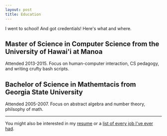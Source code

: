 ```yaml
---
layout: post
title: Education
---
```


I went to school! And got credentials! Here's what and where.

## Master of Science in Computer Science from the University of Hawai'i at Manoa

Attended 2013-2015. Focus on human-computer interaction, CS pedagogy, and writing crufty bash scripts.

## Bachelor of Science in Mathemtacis from Georgia State University

Attended 2005-2007. Focus on abstract algebra and number theory, philsophy of math.

---

You might also be interested in my [resume](https://docs.google.com/document/d/1WO-lOGfUrJxeeQIW9WpqR0xwUe0Yj5JF0oQKreFtyAI/edit?usp=sharing) or a [list of every job I've ever had](/all-jobs).
